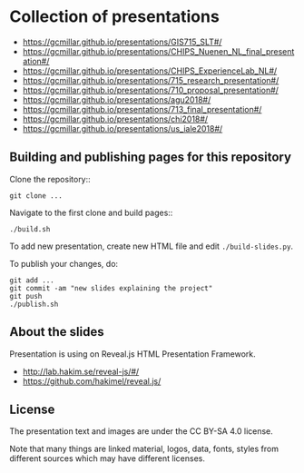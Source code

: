 Collection of presentations
===========================================
 * https://gcmillar.github.io/presentations/GIS715_SLT#/
 * https://gcmillar.github.io/presentations/CHIPS_Nuenen_NL_final_presentation#/
 * https://gcmillar.github.io/presentations/CHIPS_ExperienceLab_NL#/
 * https://gcmillar.github.io/presentations/715_research_presentation#/
 * https://gcmillar.github.io/presentations/710_proposal_presentation#/
 * https://gcmillar.github.io/presentations/agu2018#/
 * https://gcmillar.github.io/presentations/713_final_presentation#/
 * https://gcmillar.github.io/presentations/chi2018#/
 * https://gcmillar.github.io/presentations/us_iale2018#/

Building and publishing pages for this repository
-------------------------------------------------

Clone the repository::

    git clone ...

Navigate to the first clone and build pages::

    ./build.sh

To add new presentation, create new HTML file and edit `./build-slides.py`.

To publish your changes, do:

    git add ...
    git commit -am "new slides explaining the project"
    git push
    ./publish.sh

About the slides
----------------

Presentation is using on Reveal.js HTML Presentation Framework.

 * http://lab.hakim.se/reveal-js/#/
 * https://github.com/hakimel/reveal.js/

License
-------

The presentation text and images are under the CC BY-SA 4.0 license.

Note that many things are linked material, logos, data, fonts, styles
from different sources which may have different licenses.
